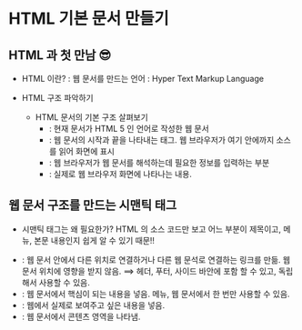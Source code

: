 # HTML 기본 문서 만들기

## HTML 과 첫 만남 😎

- HTML 이란? 
    : 웹 문서를 만드는 언어
    : Hyper Text Markup Language

- HTML 구조 파악하기 
  + HTML 문서의 기본 구조 살펴보기 
     * <!DOCTYPE html> : 현재 문서가 HTML 5 인 언어로 작성한 웹 문서
     * <html></html> : 웹 문서의 시작과 끝을 나타내는 태그. 웹 브라우저가 여기 안에까지 소스를 읽어 화면에 표시
     * <head></head> : 웹 브라우저가 웹 문서를 해석하는데 필요한 정보를 입력하는 부분
     * <body></body> : 실제로 웹 브라우저 화면에 나타나는 내용.

## 웹 문서 구조를 만드는 시맨틱 태그

 - 시맨틱 태그는 왜 필요한가? HTML 의 소스 코드만 보고 어느 부분이 제목이고, 메뉴, 본문 내용인지 쉽게 알 수 있기 때문!!

 - <nav> : 웹 문서 안에서 다른 위치로 연결하거나 다른 웹 문석로 연결하는 링크를 만듦. 
            웹 문서 위치에 영향을 받지 않음. ⟹ 헤더, 푸터, 사이드 바안에 포함 할 수 있고, 독립해서 사용할 수 있음.
- <main> : 웹 문서에서 핵심이 되는 내용을 넣음. 메뉴, 웹 문서에서 한 번만 사용할 수 있음.

- <article> : 웹에서 실제로 보여주고 싶은 내용을 넣음.

- <section> : 웹 문서에서 콘텐츠 영역을 나타냄. 